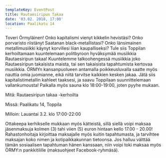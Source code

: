 ```yaml
---
templateKey: EventPost
title: Rautaesiripun Takaa
date: '03.02. 2018, 17:00'
location: Paalikatu 14
---
```

Toveri Örmyläinen! Onko kapitalismi vienyt kikkelin hevistäsi? Onko porvaristo riistänyt Saatanan black-metallistasi? Onko länsimainen metallimusiikki käynyt korvillesi liian kaupalliseksi? Tule siis Toppilan kerhoiltamaan kuuntelemaan politbyroon hyväksymää musiikkia Rautaesiripun takaa! Kuuntelemme talkoohengessä musiikkia joko Rautaesiripun takaisista maista, tai sen takaisista tapahtumista kertovaa musiikkia. ÖRMYn kansanpuolueen antamalla poikkeusluvalla saatte myös nauttia omia juomianne, eikä niitä tarvitse kaikkien kesken jakaa. Jätä siis kapitalistimetallin kahleet taaksesi, ja saavu Toppilaan suunnittelemaan vallankumousta! Paikalla myös sauna klo 18:00-19:00, joten pyyhe mukaan.



Mitä: Rautaesiripun takaa -kerhoilta

Missä: Paalikatu 14, Toppila

Milloin: Lauantai 3.2. klo 17:00-22:00



Ottakeepa kerhikselle mukkaan myös kätteistä, sillä siellä voipi maksaa jäsenmaksuja kolmen (3) tahi viien (5) euron hintaan kello 17.00 - 20.00! Rahastonhoitaja kirjoittaa maksajalle myös kuitin tapahtumasta, ja tarvihtee maksajan koko nimen ja kotipaikkakunnan tietoonsa. Jos halluu välttää tämän sosiaalisen tapahtuman hänen kanssaan, niin voipi toki maksaa myös ÖRMY:n pankkitilille (maksuohjeet Facebook-ryhmäsä).
